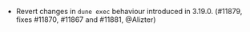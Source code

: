 - Revert changes in `dune exec` behaviour introduced in 3.19.0. (#11879, fixes
  #11870, #11867 and #11881, @Alizter)


